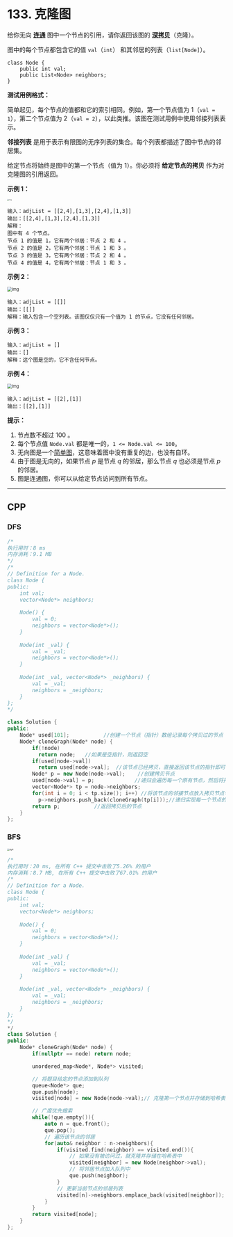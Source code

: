 # 133. 克隆图

给你无向 **[连通](https://baike.baidu.com/item/连通图/6460995?fr=aladdin)** 图中一个节点的引用，请你返回该图的 [**深拷贝**](https://baike.baidu.com/item/深拷贝/22785317?fr=aladdin)（克隆）。

图中的每个节点都包含它的值 `val`（`int`） 和其邻居的列表（`list[Node]`）。

```
class Node {
    public int val;
    public List<Node> neighbors;
}
```

 

**测试用例格式：**

简单起见，每个节点的值都和它的索引相同。例如，第一个节点值为 1（`val = 1`），第二个节点值为 2（`val = 2`），以此类推。该图在测试用例中使用邻接列表表示。

**邻接列表** 是用于表示有限图的无序列表的集合。每个列表都描述了图中节点的邻居集。

给定节点将始终是图中的第一个节点（值为 1）。你必须将 **给定节点的拷贝** 作为对克隆图的引用返回。

 

**示例 1：**

<img src="https://assets.leetcode-cn.com/aliyun-lc-upload/uploads/2020/02/01/133_clone_graph_question.png" alt="img" style="zoom: 25%;" />

```
输入：adjList = [[2,4],[1,3],[2,4],[1,3]]
输出：[[2,4],[1,3],[2,4],[1,3]]
解释：
图中有 4 个节点。
节点 1 的值是 1，它有两个邻居：节点 2 和 4 。
节点 2 的值是 2，它有两个邻居：节点 1 和 3 。
节点 3 的值是 3，它有两个邻居：节点 2 和 4 。
节点 4 的值是 4，它有两个邻居：节点 1 和 3 。
```

**示例 2：**

<img src="https://assets.leetcode-cn.com/aliyun-lc-upload/uploads/2020/02/01/graph.png" alt="img" style="zoom: 67%;" />

```
输入：adjList = [[]]
输出：[[]]
解释：输入包含一个空列表。该图仅仅只有一个值为 1 的节点，它没有任何邻居。
```

**示例 3：**

```
输入：adjList = []
输出：[]
解释：这个图是空的，它不含任何节点。
```

**示例 4：**

<img src="https://assets.leetcode-cn.com/aliyun-lc-upload/uploads/2020/02/01/graph-1.png" alt="img" style="zoom:67%;" />

```
输入：adjList = [[2],[1]]
输出：[[2],[1]]
```

 

**提示：**

1. 节点数不超过 100 。
2. 每个节点值 `Node.val` 都是唯一的，`1 <= Node.val <= 100`。
3. 无向图是一个[简单图](https://baike.baidu.com/item/简单图/1680528?fr=aladdin)，这意味着图中没有重复的边，也没有自环。
4. 由于图是无向的，如果节点 *p* 是节点 *q* 的邻居，那么节点 *q* 也必须是节点 *p* 的邻居。
5. 图是连通图，你可以从给定节点访问到所有节点。



***

## CPP

### DFS

```cpp
/*
执行用时：8 ms
内存消耗：9.1 MB
*/
/*
// Definition for a Node.
class Node {
public:
    int val;
    vector<Node*> neighbors;
    
    Node() {
        val = 0;
        neighbors = vector<Node*>();
    }
    
    Node(int _val) {
        val = _val;
        neighbors = vector<Node*>();
    }
    
    Node(int _val, vector<Node*> _neighbors) {
        val = _val;
        neighbors = _neighbors;
    }
};
*/

class Solution {
public:
    Node* used[101];           //创建一个节点（指针）数组记录每个拷贝过的节点
    Node* cloneGraph(Node* node) {
        if(!node)
          return node;   //如果是空指针，则返回空
        if(used[node->val])
          return used[node->val];  //该节点已经拷贝，直接返回该节点的指针即可
        Node* p = new Node(node->val);    //创建拷贝节点
        used[node->val] = p;             //递归会遍历每一个原有节点，然后将拷贝后的指针放入used
        vector<Node*> tp = node->neighbors;
        for(int i = 0; i < tp.size(); i++) //将该节点的邻接节点放入拷贝节点邻接数组
          p->neighbors.push_back(cloneGraph(tp[i]));//递归实现每一个节点的更新
        return p;           //返回拷贝后的节点
    }
};
```



### BFS

<img src="https://assets.leetcode-cn.com/solution-static/133/4.png" alt="fig4" style="zoom: 33%;" />

```cpp
/*
执行用时：20 ms, 在所有 C++ 提交中击败了5.26% 的用户
内存消耗：8.7 MB, 在所有 C++ 提交中击败了67.01% 的用户
/*
// Definition for a Node.
class Node {
public:
    int val;
    vector<Node*> neighbors;
    
    Node() {
        val = 0;
        neighbors = vector<Node*>();
    }
    
    Node(int _val) {
        val = _val;
        neighbors = vector<Node*>();
    }
    
    Node(int _val, vector<Node*> _neighbors) {
        val = _val;
        neighbors = _neighbors;
    }
};
*/
*/
class Solution {
public:
    Node* cloneGraph(Node* node) {
        if(nullptr == node) return node;

        unordered_map<Node*, Node*> visited;

        // 将题目给定的节点添加到队列
        queue<Node*> que;
        que.push(node);
        visited[node] = new Node(node->val);// 克隆第一个节点并存储到哈希表中

        // 广度优先搜索
        while(!que.empty()){
            auto n = que.front();
            que.pop();
            // 遍历该节点的邻居
            for(auto& neighbor : n->neighbors){
                if(visited.find(neighbor) == visited.end()){
                    // 如果没有被访问过，就克隆并存储在哈希表中
                    visited[neighbor] = new Node(neighbor->val);
                    // 将邻居节点加入队列中
                    que.push(neighbor);
                }
                // 更新当前节点的邻居列表
                visited[n]->neighbors.emplace_back(visited[neighbor]);
            }
        }
        return visited[node];
    }
};
```

